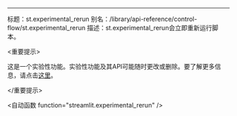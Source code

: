 ---
标题：st.experimental_rerun
别名：/library/api-reference/control-flow/st.experimental_rerun
描述：st.experimental_rerun会立即重新运行脚本。

<重要提示>

这是一个实验性功能。实验性功能及其API可能随时更改或删除。要了解更多信息，请点击[这里](/library/advanced-features/prerelease#experimental-features)。

</重要提示>

<自动函数 function="streamlit.experimental_rerun" />
